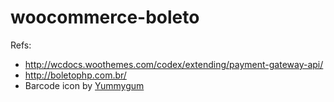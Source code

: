 woocommerce-boleto
==================

Refs:

* http://wcdocs.woothemes.com/codex/extending/payment-gateway-api/
* http://boletophp.com.br/
* Barcode icon by [Yummygum](http://yummygum.com/)
